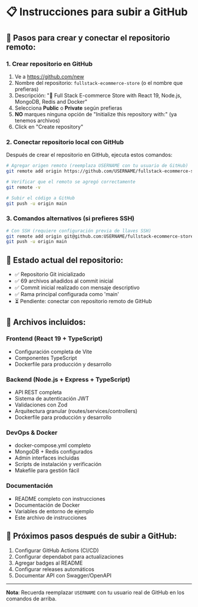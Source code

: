 # 📋 Instrucciones para subir a GitHub

## 🔗 Pasos para crear y conectar el repositorio remoto:

### 1. Crear repositorio en GitHub
1. Ve a https://github.com/new
2. Nombre del repositorio: `fullstack-ecommerce-store` (o el nombre que prefieras)
3. Descripción: "🛒 Full Stack E-commerce Store with React 19, Node.js, MongoDB, Redis and Docker"
4. Selecciona **Public** o **Private** según prefieras
5. **NO** marques ninguna opción de "Initialize this repository with:" (ya tenemos archivos)
6. Click en "Create repository"

### 2. Conectar repositorio local con GitHub

Después de crear el repositorio en GitHub, ejecuta estos comandos:

```bash
# Agregar origen remoto (reemplaza USERNAME con tu usuario de GitHub)
git remote add origin https://github.com/USERNAME/fullstack-ecommerce-store.git

# Verificar que el remoto se agregó correctamente
git remote -v

# Subir el código a GitHub
git push -u origin main
```

### 3. Comandos alternativos (si prefieres SSH)

```bash
# Con SSH (requiere configuración previa de llaves SSH)
git remote add origin git@github.com:USERNAME/fullstack-ecommerce-store.git
git push -u origin main
```

## 🎯 Estado actual del repositorio:

- ✅ Repositorio Git inicializado
- ✅ 69 archivos añadidos al commit inicial  
- ✅ Commit inicial realizado con mensaje descriptivo
- ✅ Rama principal configurada como 'main'
- ⏳ Pendiente: conectar con repositorio remoto de GitHub

## 📁 Archivos incluidos:

### Frontend (React 19 + TypeScript)
- Configuración completa de Vite
- Componentes TypeScript
- Dockerfile para producción y desarrollo

### Backend (Node.js + Express + TypeScript) 
- API REST completa
- Sistema de autenticación JWT
- Validaciones con Zod
- Arquitectura granular (routes/services/controllers)
- Dockerfile para producción y desarrollo

### DevOps & Docker
- docker-compose.yml completo
- MongoDB + Redis configurados
- Admin interfaces incluidas
- Scripts de instalación y verificación
- Makefile para gestión fácil

### Documentación
- README completo con instrucciones
- Documentación de Docker
- Variables de entorno de ejemplo
- Este archivo de instrucciones

## 🚀 Próximos pasos después de subir a GitHub:

1. Configurar GitHub Actions (CI/CD)
2. Configurar dependabot para actualizaciones
3. Agregar badges al README
4. Configurar releases automáticos
5. Documentar API con Swagger/OpenAPI

---

**Nota**: Recuerda reemplazar `USERNAME` con tu usuario real de GitHub en los comandos de arriba.
